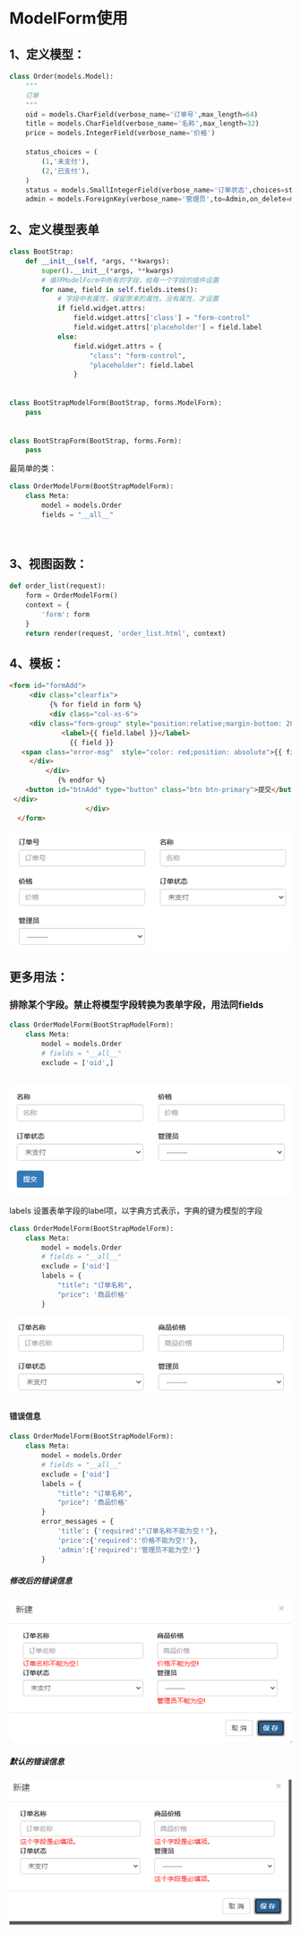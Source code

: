 

# ModelForm使用

## 1、定义模型：

```python
class Order(models.Model):
    """
    订单
    """
    oid = models.CharField(verbose_name='订单号',max_length=64)
    title = models.CharField(verbose_name='名称',max_length=32)
    price = models.IntegerField(verbose_name='价格')

    status_choices = (
        (1,'未支付'),
        (2,'已支付'),
    )
    status = models.SmallIntegerField(verbose_name='订单状态',choices=status_choices,default=1)
    admin = models.ForeignKey(verbose_name='管理员',to=Admin,on_delete=models.CASCADE)
```



## 2、定义模型表单

```python
class BootStrap:
    def __init__(self, *args, **kwargs):
        super().__init__(*args, **kwargs)
        # 循环ModelForm中所有的字段，给每一个字段的插件设置
        for name, field in self.fields.items():
            # 字段中有属性，保留原来的属性。没有属性，才设置
            if field.widget.attrs:
                field.widget.attrs['class'] = "form-control"
                field.widget.attrs['placeholder'] = field.label
            else:
                field.widget.attrs = {
                    "class": "form-control",
                    "placeholder": field.label
                }


class BootStrapModelForm(BootStrap, forms.ModelForm):
    pass


class BootStrapForm(BootStrap, forms.Form):
    pass
```



最简单的类：

```python
class OrderModelForm(BootStrapModelForm):
    class Meta:
        model = models.Order
        fields = "__all__"
        
        
```



## 3、视图函数：

```python
def order_list(request):
    form = OrderModelForm()
    context = {
        'form': form
    }
    return render(request, 'order_list.html', context)
```

## 4、模板：

```html
<form id="formAdd">
     <div class="clearfix">
          {% for field in form %}
          <div class="col-xs-6">
     <div class="form-group" style="position:relative;margin-bottom: 20px;">
             <label>{{ field.label }}</label>
               {{ field }}
   <span class="error-msg"  style="color: red;position: absolute">{{ field.errors.0 }}</span>
     </div>
         </div>
            {% endfor %}
    <button id="btnAdd" type="button" class="btn btn-primary">提交</button>
 </div>
                   </div>
  </form>
```

![image-20221210143734817](assets/image-20221210143734817-1670654263202-2.png)

## 更多用法：

### 排除某个字段。禁止将模型字段转换为表单字段，用法同fields

```python
class OrderModelForm(BootStrapModelForm):
    class Meta:
        model = models.Order
        # fields = "__all__"
        exclude = ['oid',]
        
```

![image-20221210144128654](assets/image-20221210144128654.png)

labels 设置表单字段的label项，以字典方式表示，字典的键为模型的字段

```python
class OrderModelForm(BootStrapModelForm):
    class Meta:
        model = models.Order
        # fields = "__all__"
        exclude = ['oid']
        labels = {
            "title": "订单名称",
            "price": '商品价格'
        }
```

![image-20221210144337768](assets/image-20221210144337768.png)

#### 错误信息

```python
class OrderModelForm(BootStrapModelForm):
    class Meta:
        model = models.Order
        # fields = "__all__"
        exclude = ['oid']
        labels = {
            "title": "订单名称",
            "price": '商品价格'
        }
        error_messages = {
            'title': {'required':"订单名称不能为空！"},
            'price':{'required':'价格不能为空!'},
            'admin':{'required':'管理员不能为空!'}
        }
```

##### 修改后的错误信息

![image-20221210155651734](assets/image-20221210155651734.png)

##### 默认的错误信息

![image-20221210155735563](assets/image-20221210155735563.png)

